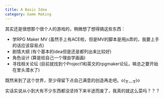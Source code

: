 ```yaml
---
title: A Basic Idea
category: Game Making
---
```

其实还是很想那个很个人的游戏的，稍微想了想得搞这些东西：
- 学RPG Maker MV (虽然手上有ACE啦，但是MV的脚本是用js弄的，我要上手的话应该容易点)
- 剧情大纲 (有个基本的idea但是还是都列出来比较好)
- 角色设计 (算是给自己一个理由学画画)
- 寻找相关论坛 (目前就找到个Project1和英文的rpgmaker论坛，嘛总之要开始在里头潜水了)

既然来到了这个世界，至少得留下点自己满意的创造再走吧。o(╥﹏╥)o

实话实说从小到大有不少东西都没坚持下来半途而废了，我真的就这么菜吗？？？